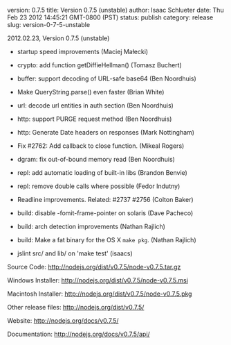 version: 0.7.5
title: Version 0.7.5 (unstable)
author: Isaac Schlueter
date: Thu Feb 23 2012 14:45:21 GMT-0800 (PST)
status: publish
category: release
slug: version-0-7-5-unstable

<p>2012.02.23, Version 0.7.5 (unstable)

</p>
<ul>
<li><p>startup speed improvements (Maciej Małecki)</p>
</li>
<li><p>crypto: add function getDiffieHellman() (Tomasz Buchert)</p>
</li>
<li><p>buffer: support decoding of URL-safe base64 (Ben Noordhuis)</p>
</li>
<li><p>Make QueryString.parse() even faster (Brian White)</p>
</li>
<li><p>url: decode url entities in auth section (Ben Noordhuis)</p>
</li>
<li><p>http: support PURGE request method (Ben Noordhuis)</p>
</li>
<li><p>http: Generate Date headers on responses (Mark Nottingham)</p>
</li>
<li><p>Fix #2762: Add callback to close function. (Mikeal Rogers)</p>
</li>
<li><p>dgram: fix out-of-bound memory read (Ben Noordhuis)</p>
</li>
<li><p>repl: add automatic loading of built-in libs (Brandon Benvie)</p>
</li>
<li><p>repl: remove double calls where possible (Fedor Indutny)</p>
</li>
<li><p>Readline improvements. Related: #2737 #2756 (Colton Baker)</p>
</li>
<li><p>build: disable -fomit-frame-pointer on solaris (Dave Pacheco)</p>
</li>
<li><p>build: arch detection improvements (Nathan Rajlich)</p>
</li>
<li><p>build: Make a fat binary for the OS X <code>make pkg</code>. (Nathan Rajlich)</p>
</li>
<li><p>jslint src/ and lib/ on &#39;make test&#39; (isaacs)</p>
</li>
</ul>
<p>Source Code: <a href="http://nodejs.org/dist/v0.7.5/node-v0.7.5.tar.gz">http://nodejs.org/dist/v0.7.5/node-v0.7.5.tar.gz</a>

</p>
<p>Windows Installer: <a href="http://nodejs.org/dist/v0.7.5/node-v0.7.5.msi">http://nodejs.org/dist/v0.7.5/node-v0.7.5.msi</a>

</p>
<p>Macintosh Installer: <a href="http://nodejs.org/dist/v0.7.5/node-v0.7.5.pkg">http://nodejs.org/dist/v0.7.5/node-v0.7.5.pkg</a>

</p>
<p>Other release files: <a href="http://nodejs.org/dist/v0.7.5/">http://nodejs.org/dist/v0.7.5/</a>

</p>
<p>Website: <a href="http://nodejs.org/docs/v0.7.5/">http://nodejs.org/docs/v0.7.5/</a>

</p>
<p>Documentation: <a href="http://nodejs.org/docs/v0.7.5/api/">http://nodejs.org/docs/v0.7.5/api/</a>
</p>
